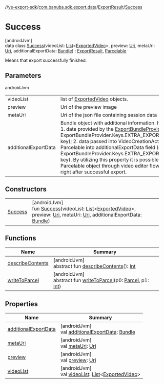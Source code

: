 //[ve-export-sdk](../../../../index.md)/[com.banuba.sdk.export.data](../../index.md)/[ExportResult](../index.md)/[Success](index.md)

# Success

[androidJvm]\
data class [Success](index.md)(videoList: [List](https://kotlinlang.org/api/latest/jvm/stdlib/kotlin.collections/-list/index.html)&lt;[ExportedVideo](../../-exported-video/index.md)&gt;, preview: [Uri](https://developer.android.com/reference/kotlin/android/net/Uri.html), metaUri: [Uri](https://developer.android.com/reference/kotlin/android/net/Uri.html), additionalExportData: [Bundle](https://developer.android.com/reference/kotlin/android/os/Bundle.html)) : [ExportResult](../index.md), [Parcelable](https://developer.android.com/reference/kotlin/android/os/Parcelable.html)

Means that export successfully finished.

## Parameters

androidJvm

| | |
|---|---|
| videoList | list of [ExportedVideo](../../-exported-video/index.md) objects. |
| preview | Uri of the preview image |
| metaUri | Uri of the json file containing session data |
| additionalExportData | Bundle object with additional information. It contains:<br>1.     data provided by the [ExportBundleProvider](../../-export-bundle-provider/index.md) (extracted by ExportBundleProvider.Keys.EXTRA_EXPORT_OUTPUT_INFO key); 2.     data passed into VideoCreationActivity as Parcelable into additionalExportData field (extracted by ExportBundleProvider.Keys.EXTRA_EXPORT_INPUT_INFO key). By utilizing this property it is possible to pass any Parcelable object through video editor flow and obtain it right after successful export. |

## Constructors

| | |
|---|---|
| [Success](-success.md) | [androidJvm]<br>fun [Success](-success.md)(videoList: [List](https://kotlinlang.org/api/latest/jvm/stdlib/kotlin.collections/-list/index.html)&lt;[ExportedVideo](../../-exported-video/index.md)&gt;, preview: [Uri](https://developer.android.com/reference/kotlin/android/net/Uri.html), metaUri: [Uri](https://developer.android.com/reference/kotlin/android/net/Uri.html), additionalExportData: [Bundle](https://developer.android.com/reference/kotlin/android/os/Bundle.html)) |

## Functions

| Name | Summary |
|---|---|
| [describeContents](../../-exported-video/index.md#-1578325224%2FFunctions%2F545878494) | [androidJvm]<br>abstract fun [describeContents](../../-exported-video/index.md#-1578325224%2FFunctions%2F545878494)(): [Int](https://kotlinlang.org/api/latest/jvm/stdlib/kotlin/-int/index.html) |
| [writeToParcel](../../-exported-video/index.md#-1754457655%2FFunctions%2F545878494) | [androidJvm]<br>abstract fun [writeToParcel](../../-exported-video/index.md#-1754457655%2FFunctions%2F545878494)(p0: [Parcel](https://developer.android.com/reference/kotlin/android/os/Parcel.html), p1: [Int](https://kotlinlang.org/api/latest/jvm/stdlib/kotlin/-int/index.html)) |

## Properties

| Name | Summary |
|---|---|
| [additionalExportData](additional-export-data.md) | [androidJvm]<br>val [additionalExportData](additional-export-data.md): [Bundle](https://developer.android.com/reference/kotlin/android/os/Bundle.html) |
| [metaUri](meta-uri.md) | [androidJvm]<br>val [metaUri](meta-uri.md): [Uri](https://developer.android.com/reference/kotlin/android/net/Uri.html) |
| [preview](preview.md) | [androidJvm]<br>val [preview](preview.md): [Uri](https://developer.android.com/reference/kotlin/android/net/Uri.html) |
| [videoList](video-list.md) | [androidJvm]<br>val [videoList](video-list.md): [List](https://kotlinlang.org/api/latest/jvm/stdlib/kotlin.collections/-list/index.html)&lt;[ExportedVideo](../../-exported-video/index.md)&gt; |
